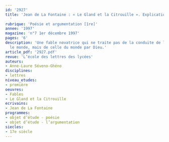 ```yaml
---
id: '2927'
title: 'Jean de La Fontaine : « Le Gland et la Citrouille ». Explication de texte
  '
rubrique: 'Poésie et argumentation [1re]'
annee: '1997'
magazine: 'n°7 1er décembre 1997'
pages: '6'
description: 'Une fable novatrice qui ne traite pas de la conduite de l’homme dans
  le monde, mais de celle du monde par Dieu.'
article_pdf: '2927.pdf'
revue: 'L’école des lettres des lycées'
auteurs:
- Anne-Laure Séveno-Ghéno
disciplines:
- lettres
niveau_etudes:
- première
oeuvres:
- Fables
- Le Gland et la Citrouille
ecrivains:
- Jean de La Fontaine
programmes:
- objet d’étude - poésie
- objet d’étude - l’argumentation
siecles:
- 17e siècle
---
```

